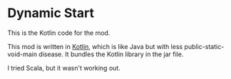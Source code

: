 # Dynamic Start

This is the Kotlin code for the mod.

This mod is written in [Kotlin](https://kotlinlang.org/), which is like Java but with less public-static-void-main disease. It bundles the Kotlin library in the jar file.

I tried Scala, but it wasn't working out.



